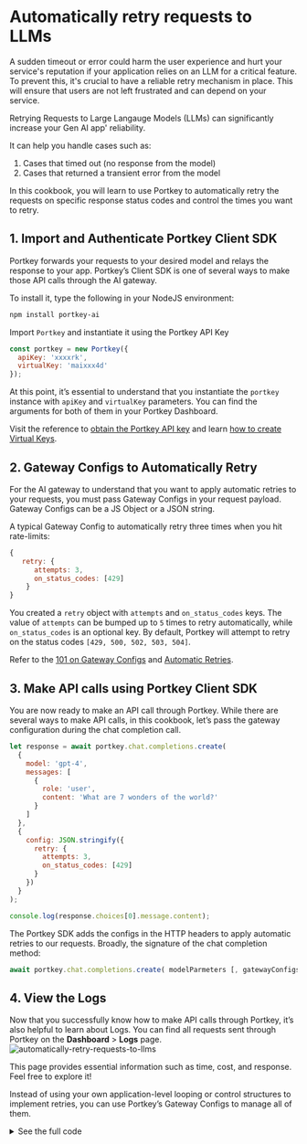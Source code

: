 # Automatically retry requests to LLMs

A sudden timeout or error could harm the user experience and hurt your service's reputation if your application relies on an LLM for a critical feature. To prevent this, it's crucial to have a reliable retry mechanism in place. This will ensure that users are not left frustrated and can depend on your service.

Retrying Requests to Large Langauge Models (LLMs) can significantly increase your Gen AI app' reliability.

It can help you handle cases such as:

1. Cases that timed out (no response from the model)
2. Cases that returned a transient error from the model

In this cookbook, you will learn to use Portkey to automatically retry the requests on specific response status codes and control the times you want to retry.

## 1. Import and Authenticate Portkey Client SDK

Portkey forwards your requests to your desired model and relays the response to your app. Portkey’s Client SDK is one of several ways to make those API calls through the AI gateway.

To install it, type the following in your NodeJS environment:

```sh
npm install portkey-ai
```

Import `Portkey` and instantiate it using the Portkey API Key

```js
const portkey = new Portkey({
  apiKey: 'xxxxrk',
  virtualKey: 'maixxx4d'
});
```

At this point, it’s essential to understand that you instantiate the `portkey` instance with `apiKey` and `virtualKey` parameters. You can find the arguments for both of them in your Portkey Dashboard.

Visit the reference to [obtain the Portkey API key](https://portkey.ai/docs/api-reference/authentication) and learn [how to create Virtual Keys](https://portkey.ai/docs/product/ai-gateway-streamline-llm-integrations/virtual-keys#creating-virtual-keys).

## 2. Gateway Configs to Automatically Retry

For the AI gateway to understand that you want to apply automatic retries to your requests, you must pass Gateway Configs in your request payload. Gateway Configs can be a JS Object or a JSON string.

A typical Gateway Config to automatically retry three times when you hit rate-limits:

```js
{
   retry: {
      attempts: 3,
      on_status_codes: [429]
    }
}
```

You created a `retry` object with `attempts` and `on_status_codes` keys. The value of `attempts` can be bumped up to `5` times to retry automatically, while `on_status_codes` is an optional key. By default, Portkey will attempt to retry on the status codes `[429, 500, 502, 503, 504]`.

Refer to the [101 on Gateway Configs](https://github.com/Portkey-AI/portkey-cookbook/blob/main/ai-gateway/101-portkey-gateway-configs.md#a-reference-gateway-configs-from-the-ui) and [Automatic Retries](https://portkey.ai/docs/product/ai-gateway-streamline-llm-integrations/automatic-retries).

## 3. Make API calls using Portkey Client SDK

You are now ready to make an API call through Portkey. While there are several ways to make API calls, in this cookbook, let’s pass the gateway configuration during the chat completion call.

```js
let response = await portkey.chat.completions.create(
  {
    model: 'gpt-4',
    messages: [
      {
        role: 'user',
        content: 'What are 7 wonders of the world?'
      }
    ]
  },
  {
    config: JSON.stringify({
      retry: {
        attempts: 3,
        on_status_codes: [429]
      }
    })
  }
);

console.log(response.choices[0].message.content);
```

The Portkey SDK adds the configs in the HTTP headers to apply automatic retries to our requests. Broadly, the signature of the chat completion method:

```js
await portkey.chat.completions.create( modelParmeters [, gatewayConfigs])
```

## 4. View the Logs

Now that you successfully know how to make API calls through Portkey, it’s also helpful to learn about Logs. You can find all requests sent through Portkey on the **Dashboard** > **Logs** page.
![automatically-retry-requests-to-llms](./images/automatically-retry-requests-to-llms-1.png)

This page provides essential information such as time, cost, and response. Feel free to explore it!

Instead of using your own application-level looping or control structures to implement retries, you can use Portkey’s Gateway Configs to manage all of them.

<details>
<summary>See the full code</summary>

```js
import { Portkey } from 'portkey-ai';

const portkey = new Portkey({
  apiKey: xxxx,
  virtualKey: 'xaixxxxxxx2xx4d'
});

let response = await portkey.chat.completions.create(
  {
    model: 'gpt-4',
    messages: [
      {
        role: 'user',
        content: 'What are 7 wonders of the world?'
      }
    ]
  },
  {
    config: JSON.stringify({
      retry: {
        attempts: 3
      }
    })
  }
);

console.log(response.choices[0].message.content);
```

</details>
